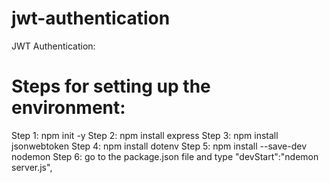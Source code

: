 # jwt-authentication

JWT Authentication:
# Steps for setting up the environment:
Step 1: npm init -y
Step 2: npm install express
Step 3: npm install jsonwebtoken
Step 4: npm install dotenv
Step 5: npm  install --save-dev nodemon
Step 6: go to the package.json file and type
    "devStart":"ndemon server.js",
